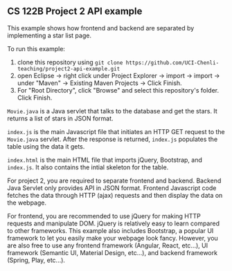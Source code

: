 ## CS 122B Project 2 API example

This example shows how frontend and backend are separated by implementing a star list page.

To run this example: 
1. clone this repository using `git clone https://github.com/UCI-Chenli-teaching/project2-api-example.git`
2. open Eclipse -> right click under Project Explorer -> import -> import -> under "Maven" -> Existing Maven Projects -> Click Finish.
3. For "Root Directory", click "Browse" and select this repository's folder. Click Finish.

`Movie.java` is a Java servlet that talks to the database and get the stars. It returns a list of stars in JSON format. 

`index.js` is the main Javascript file that initiates an HTTP GET request to the `Movie.java` servlet. After the response is returned, `index.js` populates the table using the data it gets.

`index.html` is the main HTML file that imports jQuery, Bootstrap, and `index.js`. It also contains the intial skeleton for the table.

For project 2, you are required to separate frontend and backend. Backend Java Servlet only provides API in JSON format. Frontend Javascript code fetches the data through HTTP (ajax) requests and then display the data on the webpage.

For frontend, you are recommended to use jQuery for making HTTP requests and manipulate DOM. jQuery is relatively easy to learn compared to other frameworks. This example also includes Bootstrap, a popular UI framework to let you easily make your webpage look fancy. However, you are also free to use any frontend framework (Angular, React, etc...), UI framework (Semantic UI, Material Design, etc...), and backend framework (Spring, Play, etc...).

